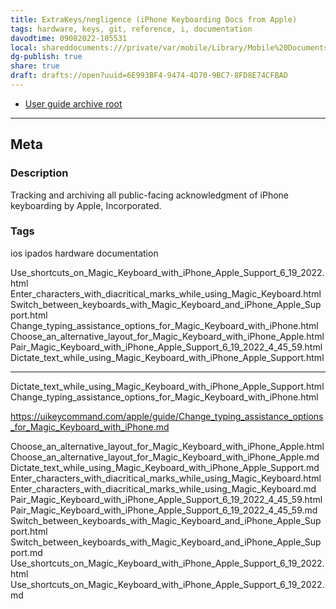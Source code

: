 ```yaml
---
title: ExtraKeys/negligence (iPhone Keyboarding Docs from Apple)
tags: hardware, keys, git, reference, i, documentation
davodtime: 09082022-105531
local: shareddocuments:///private/var/mobile/Library/Mobile%20Documents/iCloud~md~obsidian/Documents/OBSHIDDIAN/drafts/6E993BF4-9474-4D70-9BC7-8FD8E74CFBAD.md
dg-publish: true
share: true
draft: drafts://open?uuid=6E993BF4-9474-4D70-9BC7-8FD8E74CFBAD
---
```


- [User guide archive root](https://uikeycommand.com/apple/guide/)

---

## Meta

### Description

Tracking and archiving all public-facing acknowledgment of iPhone keyboarding by Apple, Incorporated.

### Tags

ios ipados hardware documentation

Use_shortcuts_on_Magic_Keyboard_with_iPhone_Apple_Support_6_19_2022.html
Enter_characters_with_diacritical_marks_while_using_Magic_Keyboard.html
Switch_between_keyboards_with_Magic_Keyboard_and_iPhone_Apple_Support.html
Change_typing_assistance_options_for_Magic_Keyboard_with_iPhone.html
Choose_an_alternative_layout_for_Magic_Keyboard_with_iPhone_Apple.html
Pair_Magic_Keyboard_with_iPhone_Apple_Support_6_19_2022_4_45_59.html
Dictate_text_while_using_Magic_Keyboard_with_iPhone_Apple_Support.html

---

Dictate_text_while_using_Magic_Keyboard_with_iPhone_Apple_Support.html
Change_typing_assistance_options_for_Magic_Keyboard_with_iPhone.html

https://uikeycommand.com/apple/guide/Change_typing_assistance_options_for_Magic_Keyboard_with_iPhone.md

Choose_an_alternative_layout_for_Magic_Keyboard_with_iPhone_Apple.html
Choose_an_alternative_layout_for_Magic_Keyboard_with_iPhone_Apple.md
Dictate_text_while_using_Magic_Keyboard_with_iPhone_Apple_Support.md
Enter_characters_with_diacritical_marks_while_using_Magic_Keyboard.html
Enter_characters_with_diacritical_marks_while_using_Magic_Keyboard.md
Pair_Magic_Keyboard_with_iPhone_Apple_Support_6_19_2022_4_45_59.html
Pair_Magic_Keyboard_with_iPhone_Apple_Support_6_19_2022_4_45_59.md
Switch_between_keyboards_with_Magic_Keyboard_and_iPhone_Apple_Support.html
Switch_between_keyboards_with_Magic_Keyboard_and_iPhone_Apple_Support.md
Use_shortcuts_on_Magic_Keyboard_with_iPhone_Apple_Support_6_19_2022.html
Use_shortcuts_on_Magic_Keyboard_with_iPhone_Apple_Support_6_19_2022.md